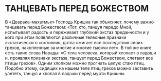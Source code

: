 # ТАНЦЕВАТЬ ПЕРЕД БОЖЕСТВОМ

В «Дварака-махатмье» Господь Кришна так объясняет, почему важно танцевать перед Божеством: «Тот, кто, танцуя передо Мной, испытывает радость и переживает глубокий экстаз преданности и у кого при этом появляются различные телесные признаки экстатического состояния, дотла сжигает все последствия своих грехов, накопленные за многие и многие тысячи лет». В той же книге есть такие слова Нарады: «С тела человека, который хлопает в ладоши и, проявляя признаки экстаза, танцует перед Божеством, слетают все птицы грехов». Одним хлопком можно прогнать целую стаю птиц. Подобно этому, сидящих на нашем теле птиц грехов можно заставить улететь, танцуя и хлопая в ладоши перед мурти Кришны.
